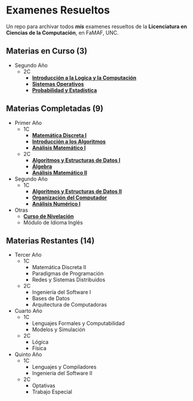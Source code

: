 # Examenes Resueltos
Un repo para archivar todos _**mis**_ examenes resueltos de la **Licenciatura en Ciencias de la Computación**, en FaMAF, UNC.

## Materias en Curso (3)
  * Segundo Año
    * 2C
      * [**Introducción a la Logica y la Computación**](/2A2C%20INTRO-LOG)
      * [**Sistemas Operativos**](/2A2C%20SIST-OP)
      * [**Probabilidad y Estadística**](/2A2C%20PROB-Y-EST)
## Materias Completadas (9)
  * Primer Año
    * 1C
      * [**Matemática Discreta I**](/1A1C%20DISCRETA-I)
      * [**Introducción a los Algoritmos**](/1A1C%20INTRO-ALG)
      * [**Análisis Matemático I**](/1A1C%20AN-MAT-I)
    * 2C
      * [**Algoritmos y Estructuras de Datos I**](/1A2C%20AYED-I)
      * [**Álgebra**](/1A2C%20ALGEBRA)
      * [**Análisis Matemático II**](/1A2C%20AN-MAT-II)
  * Segundo Año
    * 1C
      * [**Algoritmos y Estructuras de Datos II**](/2A1C%20AYED-II)
      * [**Organización del Computador**](/2A1C%20ORG-COMP)
      * [**Análisis Numérico I**](/2A1C%20ANALISIS-NUMERICO-I)
  * Otras
    * [**Curso de Nivelación**](/CURSO-NIVELACION)
    * Módulo de Idioma Inglés
## Materias Restantes (14)
  * Tercer Año
    * 1C
      * Matemática Discreta II
      * Paradigmas de Programación
      * Redes y Sistemas Distribuidos
    * 2C
      * Ingeniería del Software I
      * Bases de Datos
      * Arquitectura de Computadoras
  * Cuarto Año
    * 1C
      * Lenguajes Formales y Computabilidad
      * Modelos y Simulación
    * 2C
      * Lógica
      * Física
  * Quinto Año
    * 1C
      * Lenguajes y Compiladores
      * Ingeniería del Software II
    * 2C
      * Optativas
      * Trabajo Especial
